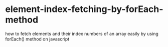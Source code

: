 # element-index-fetching-by-forEach-method

how to fetch elements and their index numbers of an array easily by using forEach() method on javascript
